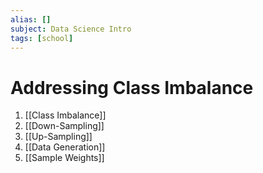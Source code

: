 ```yaml
---
alias: []
subject: Data Science Intro
tags: [school]
---
```

# Addressing Class Imbalance

1. [[Class Imbalance]]
2. [[Down-Sampling]]
3. [[Up-Sampling]]
4. [[Data Generation]]
5. [[Sample Weights]]